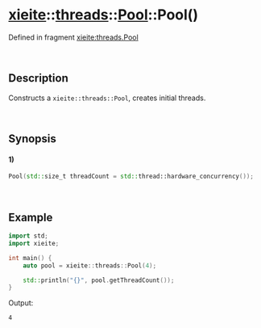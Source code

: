 # [xieite](../../../../../../xieite.md)\:\:[threads](../../../../../../threads.md)\:\:[Pool](../../../../pool.md)\:\:Pool\(\)
Defined in fragment [xieite:threads.Pool](../../../../../../../src/threads/pool.cpp)

&nbsp;

## Description
Constructs a `xieite::threads::Pool`, creates initial threads.

&nbsp;

## Synopsis
#### 1)
```cpp
Pool(std::size_t threadCount = std::thread::hardware_concurrency());
```

&nbsp;

## Example
```cpp
import std;
import xieite;

int main() {
    auto pool = xieite::threads::Pool(4);

    std::println("{}", pool.getThreadCount());
}
```
Output:
```
4
```
